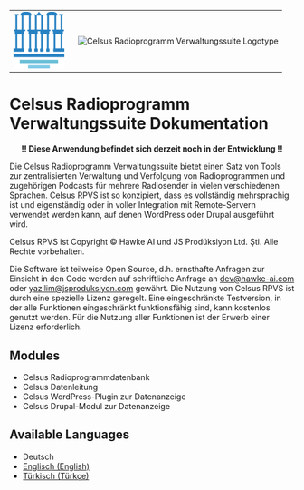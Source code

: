 <table>
<body>
<tr>
    <td style="width:100px; valign: middle; margin-right: 1rem;"><img src="img/celsus-logo.svg" alt="Celsus RPVS Logo" style="height:100px; width:auto;"></td>
    <td style="valign-middle"><img src="img/celsus-suite-logotype-de.svg" alt="Celsus Radioprogramm Verwaltungssuite Logotype" style="height:90px;width:auto"></td>
</tr>
</body>
</table>

# Celsus Radioprogramm Verwaltungssuite Dokumentation

<p style="text-align:center; font-weight: bold">!! Diese Anwendung befindet sich derzeit noch in der Entwicklung !!</p>

Die Celsus Radioprogramm Verwaltungssuite bietet einen Satz von Tools zur zentralisierten Verwaltung und Verfolgung von Radioprogrammen und zugehörigen Podcasts für mehrere Radiosender in vielen verschiedenen Sprachen. Celsus RPVS ist so konzipiert, dass es vollständig mehrsprachig ist und eigenständig oder in voller Integration mit Remote-Servern verwendet werden kann, auf denen WordPress oder Drupal ausgeführt wird.

Celsus RPVS ist Copyright © Hawke AI und JS Prodüksiyon Ltd. Şti. Alle Rechte vorbehalten. 

Die Software ist teilweise Open Source, d.h. ernsthafte Anfragen zur Einsicht in den Code werden auf schriftliche Anfrage an dev@hawke-ai.com oder yazilim@jsproduksiyon.com gewährt. Die Nutzung von Celsus RPVS ist durch eine spezielle Lizenz geregelt. Eine eingeschränkte Testversion, in der alle Funktionen eingeschränkt funktionsfähig sind, kann kostenlos genutzt werden. Für die Nutzung aller Funktionen ist der Erwerb einer Lizenz erforderlich.


## Modules
- Celsus Radioprogrammdatenbank
- Celsus Datenleitung
- Celsus WordPress-Plugin zur Datenanzeige
- Celsus Drupal-Modul zur Datenanzeige

## Available Languages
- Deutsch
- [Englisch (English)](README.md)
- [Türkisch (Türkçe)](README-tr.md)
